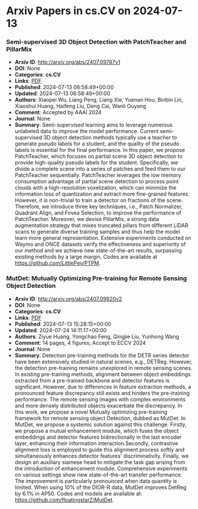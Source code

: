 # Arxiv Papers in cs.CV on 2024-07-13
### Semi-supervised 3D Object Detection with PatchTeacher and PillarMix
- **Arxiv ID**: http://arxiv.org/abs/2407.09787v1
- **DOI**: None
- **Categories**: **cs.CV**
- **Links**: [PDF](http://arxiv.org/pdf/2407.09787v1)
- **Published**: 2024-07-13 06:58:49+00:00
- **Updated**: 2024-07-13 06:58:49+00:00
- **Authors**: Xiaopei Wu, Liang Peng, Liang Xie, Yuenan Hou, Binbin Lin, Xiaoshui Huang, Haifeng Liu, Deng Cai, Wanli Ouyang
- **Comment**: Accepted by AAAI 2024
- **Journal**: None
- **Summary**: Semi-supervised learning aims to leverage numerous unlabeled data to improve the model performance. Current semi-supervised 3D object detection methods typically use a teacher to generate pseudo labels for a student, and the quality of the pseudo labels is essential for the final performance. In this paper, we propose PatchTeacher, which focuses on partial scene 3D object detection to provide high-quality pseudo labels for the student. Specifically, we divide a complete scene into a series of patches and feed them to our PatchTeacher sequentially. PatchTeacher leverages the low memory consumption advantage of partial scene detection to process point clouds with a high-resolution voxelization, which can minimize the information loss of quantization and extract more fine-grained features. However, it is non-trivial to train a detector on fractions of the scene. Therefore, we introduce three key techniques, i.e., Patch Normalizer, Quadrant Align, and Fovea Selection, to improve the performance of PatchTeacher. Moreover, we devise PillarMix, a strong data augmentation strategy that mixes truncated pillars from different LiDAR scans to generate diverse training samples and thus help the model learn more general representation. Extensive experiments conducted on Waymo and ONCE datasets verify the effectiveness and superiority of our method and we achieve new state-of-the-art results, surpassing existing methods by a large margin. Codes are available at https://github.com/LittlePey/PTPM.



### MutDet: Mutually Optimizing Pre-training for Remote Sensing Object Detection
- **Arxiv ID**: http://arxiv.org/abs/2407.09920v2
- **DOI**: None
- **Categories**: **cs.CV**
- **Links**: [PDF](http://arxiv.org/pdf/2407.09920v2)
- **Published**: 2024-07-13 15:28:15+00:00
- **Updated**: 2024-07-24 14:11:17+00:00
- **Authors**: Ziyue Huang, Yongchao Feng, Qingjie Liu, Yunhong Wang
- **Comment**: 14 pages, 4 figures; Accept to ECCV 2024
- **Journal**: None
- **Summary**: Detection pre-training methods for the DETR series detector have been extensively studied in natural scenes, e.g., DETReg. However, the detection pre-training remains unexplored in remote sensing scenes. In existing pre-training methods, alignment between object embeddings extracted from a pre-trained backbone and detector features is significant. However, due to differences in feature extraction methods, a pronounced feature discrepancy still exists and hinders the pre-training performance. The remote sensing images with complex environments and more densely distributed objects exacerbate the discrepancy. In this work, we propose a novel Mutually optimizing pre-training framework for remote sensing object Detection, dubbed as MutDet. In MutDet, we propose a systemic solution against this challenge. Firstly, we propose a mutual enhancement module, which fuses the object embeddings and detector features bidirectionally in the last encoder layer, enhancing their information interaction.Secondly, contrastive alignment loss is employed to guide this alignment process softly and simultaneously enhances detector features' discriminativity. Finally, we design an auxiliary siamese head to mitigate the task gap arising from the introduction of enhancement module. Comprehensive experiments on various settings show new state-of-the-art transfer performance. The improvement is particularly pronounced when data quantity is limited. When using 10% of the DIOR-R data, MutDet improves DetReg by 6.1% in AP50. Codes and models are available at: https://github.com/floatingstarZ/MutDet.



